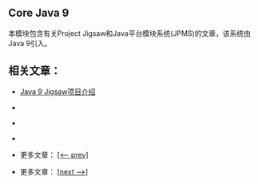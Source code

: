 ## Core Java 9

本模块包含有关Project Jigsaw和Java平台模块系统(JPMS)的文章，该系统由Java 9引入。

## 相关文章：

- [Java 9 Jigsaw项目介绍](docs/Jigsaw项目介绍.md)
- []()
- []()
- []()

- 更多文章： [[<-- prev]](../java9-new-features/README.md)
- 更多文章： [[next -->]](../java10/README.md)